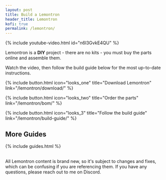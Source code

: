 ```yaml
---
layout: post
title: Build a Lemontron
header_title: Lemontron
kofi: true
permalink: /lemontron/
---
```


{% include youtube-video.html id="n6l3GvkE4QU" %}

Lemontron is a **DIY** project - there are no kits - you must buy the parts online and assemble them.

Watch the video, then follow the build guide below for the most up-to-date instructions.

<div class="paragraph btn-wrapper">
{% include button.html 
icon="looks_one"
title="Download Lemontron" 
link="/lemontron/download/" %}

{% include button.html
icon="looks_two"
title="Order the parts"
link="/lemontron/bom/" %}

{% include button.html
icon="looks_3"
title="Follow the build guide"
link="/lemontron/build-guide/" %}
</div>

## More Guides

{% include guides.html %}

<br/>
All Lemontron content is brand new, so it's subject to changes and fixes, which can be confusing if you are
referencing them. If you have any questions, please reach out to me on Discord.